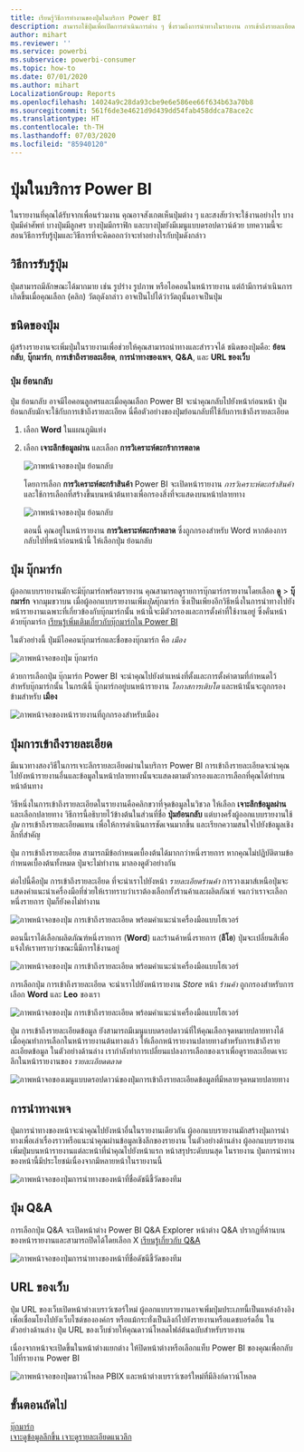 ```yaml
---
title: เรียนรู้วิธีการทำงานของปุ่มในบริการ Power BI
description: สามารถใช้ปุ่มเพื่อเปิดการดำเนินการต่าง ๆ ซึ่งรวมถึงการนำทางในรายงาน การเข้าถึงรายละเอียด และการเข้าถึงรายละเอียดแบบข้ามรายงาน
author: mihart
ms.reviewer: ''
ms.service: powerbi
ms.subservice: powerbi-consumer
ms.topic: how-to
ms.date: 07/01/2020
ms.author: mihart
LocalizationGroup: Reports
ms.openlocfilehash: 14024a9c28da93cbe9e6e586ee66f634b63a70b8
ms.sourcegitcommit: 561f6de3e4621d9d439dd54fab458ddca78ace2c
ms.translationtype: HT
ms.contentlocale: th-TH
ms.lasthandoff: 07/03/2020
ms.locfileid: "85940120"
---
```

# <a name="buttons-in-the-power-bi-service"></a>ปุ่มในบริการ Power BI
ในรายงานที่คุณได้รับจากเพื่อนร่วมงาน คุณอาจสังเกตเห็นปุ่มต่าง ๆ และสงสัยว่าจะใช้งานอย่างไร บางปุ่มมีคำศัพท์ บางปุ่มมีลูกศร บางปุ่มมีกราฟิก และบางปุ่มยังมีเมนูแบบดรอปดาวน์ด้วย บทความนี้จะสอนวิธีการรับรู้ปุ่มและวิธีการที่จะคิดออกว่าจะทำอย่างไรกับปุ่มดังกล่าว

## <a name="how-to-recognize-a-button"></a>วิธีการรับรู้ปุ่ม
ปุ่มสามารถมีลักษณะได้มากมาย เช่น รูปร่าง รูปภาพ หรือไอคอนในหน้ารายงาน แต่ถ้ามีการดำเนินการเกิดขึ้นเมื่อคุณเลือก (คลิก) วัตถุดังกล่าว อาจเป็นไปได้ว่าวัตถุนั้นอาจเป็นปุ่ม

## <a name="types-of-buttons"></a>ชนิดของปุ่ม
ผู้สร้างรายงานจะเพิ่มปุ่มในรายงานเพื่อช่วยให้คุณสามารถนำทางและสำรวจได้ ชนิดของปุ่มคือ: **ย้อนกลับ**, **บุ๊กมาร์ก**, **การเข้าถึงรายละเอียด**, **การนำทางของเพจ**, **Q&A**, และ **URL ของเว็บ** 

### <a name="back-buttons"></a>ปุ่ม ย้อนกลับ 
ปุ่ม ย้อนกลับ อาจมีไอคอนลูกศรและเมื่อคุณเลือก Power BI จะนำคุณกลับไปยังหน้าก่อนหน้า  ปุ่มย้อนกลับมักจะใช้กับการเข้าถึงรายละเอียด นี่คือตัวอย่างของปุ่มย้อนกลับที่ใช้กับการเข้าถึงรายละเอียด

1. เลือก **Word** ในแผนภูมิแท่ง
1. เลือก **เจาะลึกข้อมูลผ่าน** และเลือก **การวิเคราะห์ตะกร้าการตลาด**

    ![ภาพหน้าจอของปุ่ม ย้อนกลับ](media/end-user-buttons/power-bi-drillthrough.png)

    โดยการเลือก **การวิเคราะห์ตะกร้าสินค้า** Power BI จะเปิดหน้ารายงาน *การวิเคราะห์ตะกร้าสินค้า* และใช้การเลือกที่สร้างขึ้นบนหน้าต้นทางเพื่อกรองสิ่งที่จะแสดงบนหน้าปลายทาง

    ![ภาพหน้าจอของปุ่ม ย้อนกลับ](media/end-user-buttons/power-bi-go-back.png)

    ตอนนี้ คุณอยู่ในหน้ารายงาน **การวิเคราะห์ตะกร้าตลาด** ซึ่งถูกกรองสำหรับ Word หากต้องการกลับไปที่หน้าก่อนหน้านี้ ให้เลือกปุ่ม ย้อนกลับ 

## <a name="bookmark-buttons"></a>ปุ่ม บุ๊กมาร์ก
ผู้ออกแบบรายงานมักจะมีบุ๊กมาร์กพร้อมรายงาน คุณสามารถดูรายการบุ๊กมาร์กรายงานโดยเลือก **ดู** > **บุ๊กมาร์ก** จากมุมขวาบน เมื่อผู้ออกแบบรายงานเพิ่ม*ปุ่ม*บุ๊กมาร์ก ซึ่งเป็นเพียงอีกวิธีหนึ่งในการนำทางไปยังหน้ารายงานเฉพาะที่เกี่ยวข้องกับบุ๊กมาร์กนั้น หน้านี้จะมีตัวกรองและการตั้งค่าที่ใช้งานอยู่ ซึ่งคั่นหน้าด้วยบุ๊กมาร์ก [เรียนรู้เพิ่มเติมเกี่ยวกับบุ๊กมาร์กใน Power BI](end-user-bookmarks.md) 

ในตัวอย่างนี้ ปุ่มมีไอคอนบุ๊กมาร์กและชื่อของบุ๊กมาร์ก คือ *เมือง* 

![ภาพหน้าจอของปุ่ม บุ๊กมาร์ก](media/end-user-buttons/power-bi-bookmark.png)

ด้วยการเลือกปุ่ม บุ๊กมาร์ก Power BI จะนำคุณไปยังตำแหน่งที่ตั้งและการตั้งค่าตามที่กำหนดไว้สำหรับบุ๊กมาร์กนั้น  ในกรณีนี้ บุ๊กมาร์กอยู่บนหน้ารายงาน *โอกาสการเติบโต* และหน้านั้นจะถูกกรองข้ามสำหรับ **เมือง**

![ภาพหน้าจอของหน้ารายงานที่ถูกกรองสำหรับเมือง](media/end-user-buttons/power-bi-urban.png)


## <a name="drillthrough-buttons"></a>ปุ่มการเข้าถึงรายละเอียด
มีแนวทางสองวิธีในการเจาะลึกรายละเอียดผ่านในบริการ Power BI การเข้าถึงรายละเอียดจะนำคุณไปยังหน้ารายงานอื่นและข้อมูลในหน้าปลายทางนั้นจะแสดงตามตัวกรองและการเลือกที่คุณได้ทำบนหน้าต้นทาง

วิธีหนึ่งในการเข้าถึงรายละเอียดในรายงานคือคลิกขวาที่จุดข้อมูลในวิชวล ให้เลือก **เจาะลึกข้อมูลผ่าน** และเลือกปลายทาง วิธีการนี้อธิบายไว้ข้างต้นในส่วนที่ชื่อ **ปุ่มย้อนกลับ** แต่บางครั้งผู้ออกแบบรายงานใช้ *ปุ่ม* การเข้าถึงรายละเอียดแทน เพื่อให้การดำเนินการชัดเจนมากขึ้น และเรียกความสนใจไปยังข้อมูลเชิงลึกที่สำคัญ  

ปุ่ม การเข้าถึงรายละเอียด สามารถมีข้อกำหนดเบื้องต้นได้มากกว่าหนึ่งรายการ หากคุณไม่ปฏิบัติตามข้อกำหนดเบื้องต้นทั้งหมด ปุ่มจะไม่ทำงาน มาลองดูตัวอย่างกัน

ต่อไปนี้คือปุ่ม การเข้าถึงรายละเอียด ที่จะนำเราไปยังหน้า *รายละเอียดร้านค้า* การวางเมาส์เหนือปุ่มจะแสดงคำแนะนำเครื่องมือที่ช่วยให้เราทราบว่าเราต้องเลือกทั้งร้านค้าและผลิตภัณฑ์ จนกว่าเราจะเลือกหนึ่งรายการ ปุ่มก็ยังคงไม่ทำงาน

![ภาพหน้าจอของปุ่ม การเข้าถึงรายละเอียด พร้อมคำแนะนำเครื่องมือแบบโฮเวอร์](media/end-user-buttons/power-bi-drill-two-selections.png)

ตอนนี้เราได้เลือกผลิตภัณฑ์หนึ่งรายการ (**Word**) และร้านค้าหนึ่งรายการ (**ลีโอ**) ปุ่มจะเปลี่ยนสีเพื่อแจ้งให้เราทราบว่าขณะนี้มีการใช้งานอยู่

![ภาพหน้าจอของปุ่ม การเข้าถึงรายละเอียด พร้อมคำแนะนำเครื่องมือแบบโฮเวอร์](media/end-user-buttons/power-bi-select-both.png)

การเลือกปุ่ม การเข้าถึงรายละเอียด จะนำเราไปยังหน้ารายงาน *Store* หน้า *ร้านค้า* ถูกกรองสำหรับการเลือก **Word** และ **Leo** ของเรา

![ภาพหน้าจอของปุ่ม การเข้าถึงรายละเอียด พร้อมคำแนะนำเครื่องมือแบบโฮเวอร์](media/end-user-buttons/power-bi-store.png)

ปุ่ม การเข้าถึงรายละเอียดข้อมูล ยังสามารถมีเมนูแบบดรอปดาวน์ที่ให้คุณเลือกจุดหมายปลายทางได้ เมื่อคุณทำการเลือกในหน้ารายงานต้นทางแล้ว ให้เลือกหน้ารายงานปลายทางสำหรับการเข้าถึงรายละเอียดข้อมูล ในตัวอย่างด้านล่าง เรากำลังทำการเปลี่ยนแปลงการเลือกของเราเพื่อดูรายละเอียดเจาะลึกในหน้ารายงานของ *รายละเอียดตลาด* 

![ภาพหน้าจอของเมนูแบบดรอปดาวน์ของปุ่มการเข้าถึงรายละเอียดข้อมูลที่มีหลายจุดหมายปลายทาง](media/end-user-buttons/power-bi-destination.png)

## <a name="page-navigation"></a>การนำทางเพจ

ปุ่มการนำทางของหน้าจะนำคุณไปยังหน้าอื่นในรายงานเดียวกัน ผู้ออกแบบรายงานมักสร้างปุ่มการนำทางเพื่อเล่าเรื่องราวหรือแนะนำคุณผ่านข้อมูลเชิงลึกของรายงาน ในตัวอย่างด้านล่าง ผู้ออกแบบรายงานเพิ่มปุ่มบนหน้ารายงานแต่ละหน้าที่นำคุณไปยังหน้าแรก หน้าสรุประดับบนสุด ในรายงาน ปุ่มการนำทางของหน้านี้มีประโยชน์เนื่องจากมีหลายหน้าในรายงานนี้

![ภาพหน้าจอของปุ่มการนำทางของหน้าที่ชื่อดัชนีชี้วัดของทีม](media/end-user-buttons/power-bi-nav-button.png)


## <a name="qa-buttons"></a>ปุ่ม Q&A 
การเลือกปุ่ม Q&A จะเปิดหน้าต่าง Power BI Q&A Explorer หน้าต่าง Q&A ปรากฏที่ด้านบนของหน้ารายงานและสามารถปิดได้โดยเลือก X [เรียนรู้เกี่ยวกับ Q&A](end-user-q-and-a.md)

![ภาพหน้าจอของปุ่มการนำทางของหน้าที่ชื่อดัชนีชี้วัดของทีม](media/end-user-buttons/power-bi-qna.png)

## <a name="web-url"></a>URL ของเว็บ
ปุ่ม URL ของเว็บเปิดหน้าต่างเบราว์เซอร์ใหม่ ผู้ออกแบบรายงานอาจเพิ่มปุ่มประเภทนี้เป็นแหล่งอ้างอิง เพื่อเชื่อมโยงไปยังเว็บไซต์ขององค์กร หรือแม้กระทั่งเป็นลิงก์ไปยังรายงานหรือแดชบอร์ดอื่น ในตัวอย่างด้านล่าง ปุ่ม URL ของเว็บช่วยให้คุณดาวน์โหลดไฟล์ต้นฉบับสำหรับรายงาน 

เนื่องจากหน้าจะเปิดขึ้นในหน้าต่างแยกต่าง ให้ปิดหน้าต่างหรือเลือกแท็บ Power BI ของคุณเพื่อกลับไปที่รายงาน Power BI

![ภาพหน้าจอของปุ่มดาวน์โหลด PBIX และหน้าต่างเบราว์เซอร์ใหม่ที่มีลิงก์ดาวน์โหลด](media/end-user-buttons/power-bi-url.png)

## <a name="next-steps"></a>ขั้นตอนถัดไป
[บุ๊กมาร์ก](end-user-bookmarks.md)    
[เจาะดูข้อมูลลึกขึ้น เจาะดูรายละเอียดแนวลึก](end-user-drill.md)

